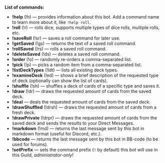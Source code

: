 **List of commands:**
* **!help** (!h) — provides information about this bot. Add a command name to learn more about it, like `!help roll`.
* **!roll** (!r) — rolls dice, supports multiple types of dice rolls, multiple rolls, etc.
* **!saveRoll** (!sr) — saves a roll command for later use.
* **!getSaved** (!gs) — returns the text of a saved roll command.
* **!rollSaved** (!rs) — rolls a saved roll command.
* **!deleteSaved** (!ds) — deletes a saved roll command.
* **!order** (!o) — randomly re-orders a comma-separated list.
* **!pick** (!p) — picks a random item from a comma-separated list.
* **!listDeckTypes** (!ldt) — lists all existing deck types.
* **!examineDeck** (!ed) — shows a brief description of the requested type of deck (optionally can show the list of cards).
* **!shuffle** (!sh) — shuffles a deck of cards of a specific type and saves it.
* **!draw** (!dr) — draws the requested amount of cards from the saved deck.
* **!deal** — deals the requested amount of cards from the saved deck.
* **!drawShuffled** (!drsh) — draws the requested amount of cards from a fresh deck.
* **!drawPrivate** (!drpr) — draws the requested amount of cards from the saved deck and sends the results to your Direct Messages.
* **!markdown** (!md) — returns the last message sent by this bot in markdown format (useful for Discord, etc.).
* **!bbcode** — returns the last message sent by this bot in BB-code (to be used for forums).
* **!setPrefix** — sets the command prefix (`!` by default) this bot will use in this Guild, _administrator-only!_